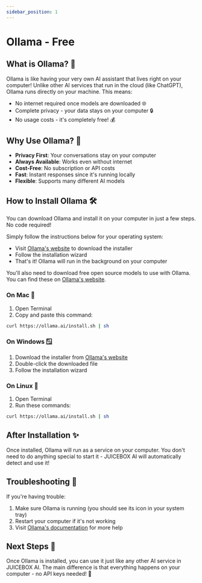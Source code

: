```yaml
---
sidebar_position: 1
---
```


# Ollama - Free

## What is Ollama? 🤔

Ollama is like having your very own AI assistant that lives right on your computer! Unlike other AI services that run in the cloud (like ChatGPT), Ollama runs directly on your machine. This means:

- No internet required once models are downloaded 🌐
- Complete privacy - your data stays on your computer 🔒
- No usage costs - it's completely free! 💰

## Why Use Ollama? 🌟

- **Privacy First**: Your conversations stay on your computer
- **Always Available**: Works even without internet
- **Cost-Free**: No subscription or API costs
- **Fast**: Instant responses since it's running locally
- **Flexible**: Supports many different AI models

## How to Install Ollama 🛠️

You can download Ollama and install it on your computer in just a few steps. No code required!

Simply follow the instructions below for your operating system:

- Visit [Ollama's website](https://ollama.ai/download) to download the installer
- Follow the installation wizard
- That's it! Ollama will run in the background on your computer

You'll also need to download free open source models to use with Ollama. You can find these on [Ollama's website](https://ollama.ai/models).

### On Mac 🍎

1. Open Terminal
2. Copy and paste this command:

```bash
curl https://ollama.ai/install.sh | sh
```

### On Windows 🪟

1. Download the installer from [Ollama's website](https://ollama.ai/download)
2. Double-click the downloaded file
3. Follow the installation wizard

### On Linux 🐧

1. Open Terminal
2. Run these commands:

```bash
curl https://ollama.ai/install.sh | sh
```

## After Installation ✨

Once installed, Ollama will run as a service on your computer. You don't need to do anything special to start it - JUICEBOX AI will automatically detect and use it!

## Troubleshooting 🔧

If you're having trouble:

1. Make sure Ollama is running (you should see its icon in your system tray)
2. Restart your computer if it's not working
3. Visit [Ollama's documentation](https://github.com/ollama/ollama) for more help

## Next Steps 👣

Once Ollama is installed, you can use it just like any other AI service in JUICEBOX AI. The main difference is that everything happens on your computer - no API keys needed! 🎉
